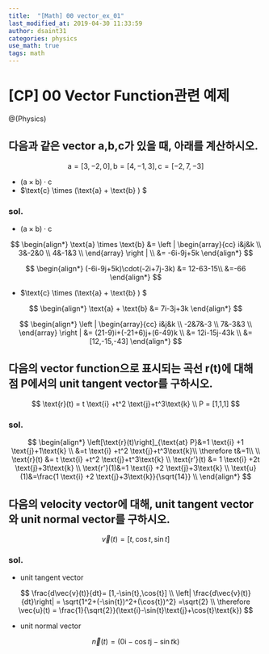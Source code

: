 ```yaml
---
title:  "[Math] 00 vector_ex_01"
last_modified_at: 2019-04-30 11:33:59
author: dsaint31
categories: physics 
use_math: true
tags: math
---
```


# [CP] 00 Vector Function관련 예제
@(Physics)

## 다음과 같은 vector a,b,c가 있을 때, 아래를 계산하시오.

$$
\text{a}=[3,-2,0], \text{b}=[4,-1,3],\text{c}=[-2,7,-3]
$$

*  $(\text{a} \times \text{b}) \cdot \text{c}$
*  $\text{c} \times (\text{a} + \text{b} ) $

### sol.

*  $(\text{a} \times \text{b} ) \cdot \text{c}$

$$
\begin{align*}
\text{a} \times \text{b} &= \left | 
\begin{array}{cc}
i&j&k \\
3&-2&0 \\
4&-1&3 \\
\end{array}
\right | \\
&= -6i-9j+5k
\end{align*} 
$$

$$
\begin{align*}
(-6i-9j+5k)\cdot(-2i+7j-3k) &= 12-63-15\\
&=-66
\end{align*} 
$$

*  $\text{c} \times (\text{a} + \text{b} ) $

$$
\begin{align*}
\text{a} + \text{b} &= 7i-3j+3k
\end{align*} 
$$

$$
\begin{align*}
\left | 
\begin{array}{cc}
i&j&k \\
-2&7&-3 \\
7&-3&3 \\
\end{array}
\right | &= (21-9)i+(-21+6)j+(6-49)k \\
&= 12i-15j-43k \\
&=[12,-15,-43]
\end{align*} 
$$



## 다음의 vector function으로 표시되는 곡선 r(t)에 대해 점 P에서의 unit tangent vector를 구하시오.

$$
\text{r}(t) = t \text{i} +t^2 \text{j}+t^3\text{k} \\
P = [1,1,1]
$$

### sol.

$$
\begin{align*}
\left[\text{r}(t)\right]_{\text{at} P}&=1 \text{i} +1 \text{j}+1\text{k} \\
&=t \text{i} +t^2 \text{j}+t^3\text{k}\\
\therefore t&=1\\
\\
\text{r}(t) &= t \text{i} +t^2 \text{j}+t^3\text{k} \\
\text{r'}(t) &= 1 \text{i} +2t \text{j}+3t\text{k} \\
\text{r'}(1)&=1 \text{i} +2 \text{j}+3\text{k} \\
\text{u}(1)&=\frac{1 \text{i} +2 \text{j}+3\text{k}}{\sqrt{14}} \\
\end{align*}
$$

## 다음의 velocity vector에 대해, unit tangent vector와 unit normal vector를 구하시오.

$$
\vec{v}(t)= [t,\cos{t},\sin{t}]
$$

### sol.

* unit tangent vector

$$
\frac{d\vec{v}(t)}{dt}= [1,-\sin{t},\cos{t}] \\
\left| \frac{d\vec{v}(t)}{dt}\right| = \sqrt{1^2+(-\sin{t})^2+(\cos{t})^2} =\sqrt{2} \\
\therefore \vec{u}(t) = \frac{1}{\sqrt{2}}(\text{i}-\sin{t}\text{j}+\cos{t}\text{k})
$$

* unit normal vector

$$
\vec{n}(t) = (0\text{i}-\cos{t}\text{j}-\sin{t}\text{k})
$$
